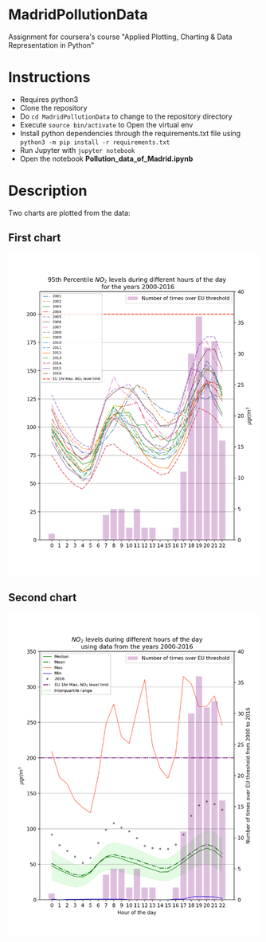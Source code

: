 # MadridPollutionData
Assignment for coursera's course "Applied Plotting, Charting &amp; Data Representation in Python"

# Instructions
* Requires python3
* Clone the repository
* Do `cd MadridPollutionData` to change to the repository directory
* Execute `source bin/activate` to Open the virtual env 
* Install python dependencies through the requirements.txt file using `python3 -m pip install -r requirements.txt`
* Run Jupyter with `jupyter notebook`
* Open the notebook **Pollution_data_of_Madrid.ipynb**

# Description

Two charts are plotted from the data:
## First chart
![95th Percentile NO2 levels during different hours of the day \n for the years 2000-2016](https://github.com/carlosvega/MadridPollutionData/raw/master/charts/first_chart.png)

## Second chart
![NO2 levels during different hours of the day\nusing data from the years 2000-2016](https://github.com/carlosvega/MadridPollutionData/raw/master/charts/second_chart.png)

